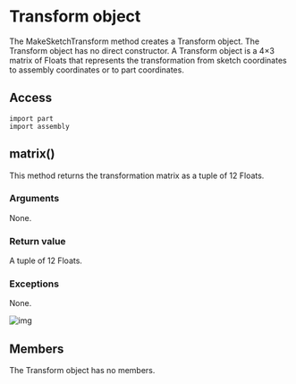 # Transform object

The MakeSketchTransform method creates a Transform object. The Transform object has no direct constructor. A Transform object is a 4×3 matrix of Floats that represents the transformation from sketch coordinates to assembly coordinates or to part coordinates.

## Access

```
import part
import assembly
```

## matrix()



This method returns the transformation matrix as a tuple of 12 Floats.



### Arguments

None.

### Return value

A tuple of 12 Floats.

### Exceptions

None.

![img](https://help.3ds.com/2021/English/DSSIMULIA_Established/IconsReference/butix_top_wline.png)

## Members

The Transform object has no members.